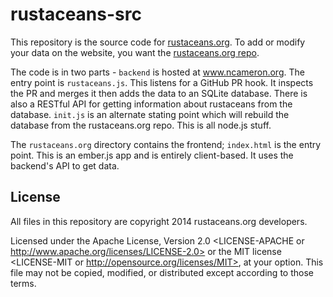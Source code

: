 rustaceans-src
==============

This repository is the source code for
[rustaceans.org](http://www.rustaceans.org). To add or modify your data on the
website, you want the [rustaceans.org repo](https://github.com/nrc/rustaceans.org).

The code is in two parts - `backend` is hosted at www.ncameron.org. The entry
point is `rustaceans.js`. This listens for a GitHub PR hook. It inspects the PR
and merges it then adds the data to an SQLite database. There is also a RESTful
API for getting information about rustaceans from the database. `init.js` is an
alternate stating point which will rebuild the database from the rustaceans.org
repo. This is all node.js stuff.

The `rustaceans.org` directory contains the frontend; `index.html` is the entry
point. This is an ember.js app and is entirely client-based. It uses the
backend's API to get data.

## License

All files in this repository are copyright 2014 rustaceans.org developers.

Licensed under the Apache License, Version 2.0 <LICENSE-APACHE or
http://www.apache.org/licenses/LICENSE-2.0> or the MIT license
<LICENSE-MIT or http://opensource.org/licenses/MIT>, at your
option. This file may not be copied, modified, or distributed
except according to those terms.

